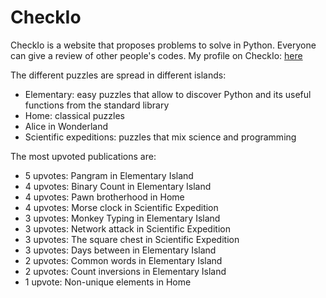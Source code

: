 # CheckIo
CheckIo is a website that proposes problems to solve in Python. Everyone can give a review of other people's codes.
My profile on CheckIo: <a href="http://www.checkio.org/user/nomis517/">here</a>

The different puzzles are spread in different islands:
- Elementary: easy puzzles that allow to discover Python and its useful functions from the standard library
- Home: classical puzzles
- Alice in Wonderland
- Scientific expeditions: puzzles that mix science and programming

The most upvoted publications are:
- 5 upvotes: Pangram in Elementary Island
- 4 upvotes: Binary Count in Elementary Island 
- 4 upvotes: Pawn brotherhood in Home
- 4 upvotes: Morse clock in Scientific Expedition
- 3 upvotes: Monkey Typing in Elementary Island
- 3 upvotes: Network attack in Scientific Expedition
- 3 upvotes: The square chest in Scientific Expedition
- 3 upvotes: Days between in Elementary Island
- 2 upvotes: Common words in Elementary Island
- 2 upvotes: Count inversions in Elementary Island
- 1 upvote: Non-unique elements in Home
 

